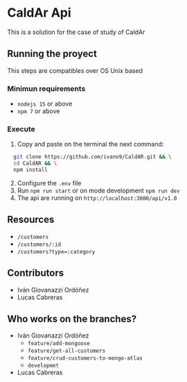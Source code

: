 # CaldAr Api

This is a solution for the case of study of CaldAr

## Running the proyect

This steps are compatibles over OS Unix based

### Minimun requirements

* `nodejs 15` or above
* `npm 7` or above

### Execute

1. Copy and paste on the terminal the next command:

```bash
  git clone https://github.com/ivano9/CaldAR.git && \
  cd CaldAR && \
  npm install
```

2. Configure the `.env` file
3. Run `npm run start` or on mode development `npm run dev`
4. The api are running on `http://localhost:3000/api/v1.0`

## Resources

* `/customers`
* `/customers/:id`
* `/customers?type=:category`

## Contributors

* Iván Giovanazzi Ordóñez
* Lucas Cabreras

## Who works on the branches?

* Iván Giovanazzi Ordóñez
  * `feature/add-mongoose`
  * `feature/get-all-customers`
  * `feature/crud-customers-to-mongo-atlas`
  * `developmet`
* Lucas Cabreras

